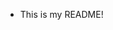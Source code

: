 - This is my README!
<!---
David-G-Schulz/David-G-Schulz is a ✨ special ✨ repository because its `README.md` (this file) appears on your GitHub profile.
You can click the Preview link to take a look at your changes.
--->
